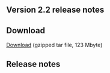 ## Version 2.2 release notes

## Download

[Download](http://files.opentreeoflife.org/ott/ott2.2.tgz) (gzipped tar file, 123 Mbyte) 

## Release notes
